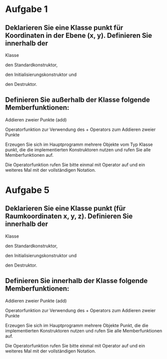 
# Aufgabe 1  

## Deklarieren Sie eine Klasse punkt für Koordinaten in der Ebene (x, y). Definieren Sie innerhalb der 
Klasse 

den Standardkonstruktor, 

den Initialisierungskonstruktor und 

den Destruktor. 

## Definieren Sie außerhalb der Klasse folgende Memberfunktionen:

Addieren zweier Punkte (add)

Operatorfunktion zur Verwendung des + Operators zum Addieren zweier Punkte 

Erzeugen Sie sich im Hauptprogramm mehrere Objekte vom Typ Klasse punkt, die die implementierten Konstruktoren nutzen und rufen Sie alle Memberfunktionen auf.   

Die Operatorfunktion rufen Sie bitte einmal mit Operator auf und ein weiteres Mal mit der vollständigen Notation.


# Aufgabe 5  

## Deklarieren Sie eine Klasse punkt (für Raumkoordinaten x, y, z). Definieren Sie innerhalb der 
Klasse

den Standardkonstruktor, 

den Initialisierungskonstruktor und 

den Destruktor. 

## Definieren Sie innerhalb der Klasse folgende Memberfunktionen: 

Addieren zweier Punkte (add) 

Operatorfunktion zur Verwendung des + Operators zum Addieren zweier Punkte 

Erzeugen Sie sich im Hauptprogramm mehrere Objekte Punkt, die die implementierten Konstruktoren nutzen und rufen Sie alle Memberfunktionen auf.   

Die Operatorfunktion rufen Sie bitte einmal mit Operator auf und ein weiteres Mal mit der vollständigen Notation.

